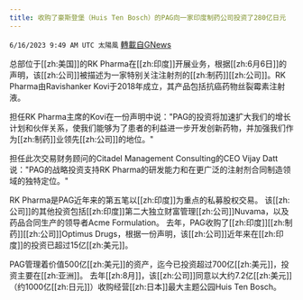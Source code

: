 ```yaml
---
title: 收购了豪斯登堡（Huis Ten Bosch）的PAG向一家印度制药公司投资了280亿日元
---
```

`6/16/2023 9:49 AM UTC 太陽風` [轉載自GNews](https://gnews.org/articles/1388494)

总部位于[[zh:美国]]的RK Pharma在[[zh:印度]]开展业务，根据[[zh:6月6日]]的声明，该[[zh:公司]]被描述为一家特别关注注射剂的[[zh:制药]][[zh:公司]]。RK Pharma由Ravishanker Kovi于2018年成立，其产品包括抗癌药物丝裂霉素注射液。

担任RK Pharma主席的Kovi在一份声明中说："PAG的投资将加速扩大我们的增长计划和伙伴关系，使我们能够为了患者的利益进一步开发创新药物，并加强我们作为[[zh:制药]]业领先[[zh:公司]]的地位。"

担任此次交易财务顾问的Citadel Management Consulting的CEO Vijay Datt说："PAG的战略投资支持RK Pharma的研发能力和在更广泛的注射剂合同制造领域的独特定位。"

RK Pharma是PAG近年来的第五笔以[[zh:印度]]为重点的私募股权交易。 该[[zh:公司]]的其他投资包括[[zh:印度]]第二大独立财富管理[[zh:公司]]Nuvama，以及药品合同生产的领导者Acme Formulation。 去年，PAG收购了[[zh:印度]][[zh:制药]][[zh:公司]]Optimus Drugs，根据一份声明，该[[zh:公司]]近年来在[[zh:印度]]的投资已超过15亿[[zh:美元]]。

PAG管理着价值500亿[[zh:美元]]的资产，迄今已投资超过700亿[[zh:美元]]，投资主要在[[zh:亚洲]]。 去年[[zh:8月]]，该[[zh:公司]]同意以大约7.2亿[[zh:美元]]（约1000亿[[zh:日元]]）收购经营[[zh:日本]]最大主题公园Huis Ten Bosch。


